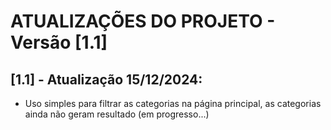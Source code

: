 # ATUALIZAÇÕES DO PROJETO - Versão [1.1]

## [1.1] - Atualização 15/12/2024:
- Uso simples para filtrar as categorias na página principal, as categorias ainda não geram resultado (em progresso...)
  
